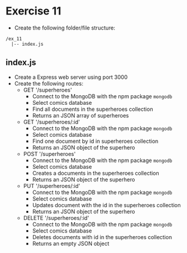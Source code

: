 # Exercise 11

* Create the following folder/file structure:
```
/ex_11
  |-- index.js
```

## index.js
* Create a Express web server using port 3000
* Create the following routes:
  * GET '/superheroes'
    * Connect to the MongoDB with the npm package `mongodb`
    * Select comics database
    * Find all documents in the superheroes collection
    * Returns an JSON array of superheroes
  * GET '/superheroes/:id'
    * Connect to the MongoDB with the npm package `mongodb`
    * Select comics database
    * Find one document by id in superheroes collection
    * Returns an JSON object of the superhero
  * POST '/superheroes'
    * Connect to the MongoDB with the npm package `mongodb`
    * Select comics database
    * Creates a documents in the superheroes collection
    * Returns an JSON object of the superhero
  * PUT '/superheroes/:id'
    * Connect to the MongoDB with the npm package `mongodb`
    * Select comics database
    * Updates document with the id in the superheroes collection
    * Returns an JSON object of the superhero
  * DELETE '/superheroes/:id'
    * Connect to the MongoDB with the npm package `mongodb`
    * Select comics database
    * Deletes documents with id in the superheroes collection
    * Returns an empty JSON object